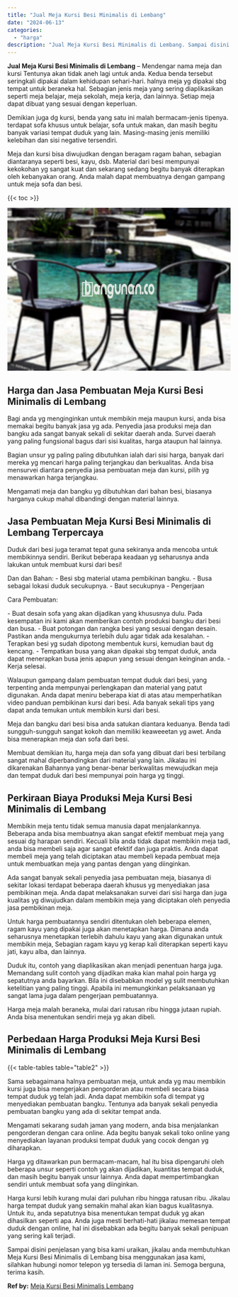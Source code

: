 ```yaml
---
title: "Jual Meja Kursi Besi Minimalis di Lembang"
date: "2024-06-13"
categories: 
  - "harga"
description: "Jual Meja Kursi Besi Minimalis di Lembang. Sampai disini penjelasan yang bisa kami uraikan, jikalau anda membutuhkan Meja Kursi Besi Minimalis di Lembang bis..."
---
```


**Jual Meja Kursi Besi Minimalis di Lembang** – Mendengar nama meja dan kursi Tentunya akan tidak aneh lagi untuk anda. Kedua benda tersebut seringkali dipakai dalam kehidupan sehari-hari. halnya meja yg dipakai sbg tempat untuk beraneka hal. Sebagian jenis meja yang sering diaplikasikan seperti meja belajar, meja sekolah, meja kerja, dan lainnya. Setiap meja dapat dibuat yang sesuai dengan keperluan.

Demikian juga dg kursi, benda yang satu ini malah bermacam-jenis tipenya. terdapat sofa khusus untuk belajar, sofa untuk makan, dan masih begitu banyak variasi tempat duduk yang lain. Masing-masing jenis memiliki kelebihan dan sisi negative tersendiri.

Meja dan kursi bisa diwujudkan dengan beragam ragam bahan, sebagian diantaranya seperti besi, kayu, dsb. Material dari besi mempunyai kekokohan yg sangat kuat dan sekarang sedang begitu banyak diterapkan oleh kebanyakan orang. Anda malah dapat membuatnya dengan gampang untuk meja sofa dan besi.

{{< toc >}}

![Jual Meja Kursi Besi Minimalis di Lembang](/images/jual-meja-besi-murah21.png)

## Harga dan Jasa Pembuatan Meja Kursi Besi Minimalis di Lembang

Bagi anda yg menginginkan untuk membikin meja maupun kursi, anda bisa memakai begitu banyak jasa yg ada. Penyedia jasa produksi meja dan bangku ada sangat banyak sekali di sekitar daerah anda. Survei daerah yang paling fungsional bagus dari sisi kualitas, harga ataupun hal lainnya.

Bagian unsur yg paling paling dibutuhkan ialah dari sisi harga, banyak dari mereka yg mencari harga paling terjangkau dan berkualitas. Anda bisa mensurvei diantara penyedia jasa pembuatan meja dan kursi, pilih yg menawarkan harga terjangkau.

Mengamati meja dan bangku yg dibutuhkan dari bahan besi, biasanya harganya cukup mahal dibandingi dengan material lainnya.

## Jasa Pembuatan Meja Kursi Besi Minimalis di Lembang Terpercaya

Duduk dari besi juga teramat tepat guna sekiranya anda mencoba untuk membikinnya sendiri. Berikut beberapa keadaan yg seharusnya anda lakukan untuk membuat kursi dari besi!

Dan dan Bahan: - Besi sbg material utama pembikinan bangku. - Busa sebagai lokasi duduk secukupnya. - Baut secukupnya - Pengerjaan

Cara Pembuatan:

\- Buat desain sofa yang akan dijadikan yang khususnya dulu. Pada kesempatan ini kami akan memberikan contoh produksi bangku dari besi dan busa. - Buat potongan dan rangka besi yang sesuai dengan desain. Pastikan anda mengukurnya terlebih dulu agar tidak ada kesalahan. - Terapkan besi yg sudah dipotong membentuk kursi, kemudian baut dg kencang. - Tempatkan busa yang akan dipakai sbg tempat duduk, anda dapat menerapkan busa jenis apapun yang sesuai dengan keinginan anda. - Kerja selesai.

Walaupun gampang dalam pembuatan tempat duduk dari besi, yang terpenting anda mempunyai perlengkapan dan material yang patut digunakan. Anda dapat meniru beberapa kiat di atas atau memperhatikan video panduan pembikinan kursi dari besi. Ada banyak sekali tips yang dapat anda temukan untuk membikin kursi dari besi.

Meja dan bangku dari besi bisa anda satukan diantara keduanya. Benda tadi sungguh-sungguh sangat kokoh dan memiliki keaweeetan yg awet. Anda bisa menerapkan meja dan sofa dari besi.

Membuat demikian itu, harga meja dan sofa yang dibuat dari besi terbilang sangat mahal diperbandingkan dari material yang lain. Jikalau ini dikarenakan Bahannya yang benar-benar berkwalitas mewujudkan meja dan tempat duduk dari besi mempunyai poin harga yg tinggi.

## Perkiraan Biaya Produksi Meja Kursi Besi Minimalis di Lembang

Membikin meja tentu tidak semua manusia dapat menjalankannya. Beberapa anda bisa membuatnya akan sangat efektif membuat meja yang sesuai dg harapan sendiri. Kecuali bila anda tidak dapat membikin meja tadi, anda bisa membeli saja agar sangat efektif dan juga praktis. Anda dapat membeli meja yang telah diciptakan atau membeli kepada pembuat meja untuk membuatkan meja yang pantas dengan yang diinginkan.

Ada sangat banyak sekali penyedia jasa pembuatan meja, biasanya di sekitar lokasi terdapat beberapa daerah khusus yg menyediakan jasa pembikinan meja. Anda dapat melaksanakan survei dari sisi harga dan juga kualitas yg diwujudkan dalam membikin meja yang diciptakan oleh penyedia jasa pembikinan meja.

Untuk harga pembuatannya sendiri ditentukan oleh beberapa elemen, ragam kayu yang dipakai juga akan menetapkan harga. Dimana anda seharusnya menetapkan terlebih dahulu kayu yang akan digunakan untuk membikin meja, Sebagian ragam kayu yg kerap kali diterapkan seperti kayu jati, kayu alba, dan lainnya.

Duduk itu, contoh yang diaplikasikan akan menjadi penentuan harga juga. Memandang sulit contoh yang dijadikan maka kian mahal poin harga yg sepatutnya anda bayarkan. Bila ini disebabkan model yg sulit membutuhkan ketelitian yang paling tinggi. Apabila ini memungkinkan pelaksanaan yg sangat lama juga dalam pengerjaan pembuatannya.

Harga meja malah beraneka, mulai dari ratusan ribu hingga jutaan rupiah. Anda bisa menentukan sendiri meja yg akan dibeli.

## Perbedaan Harga Produksi Meja Kursi Besi Minimalis di Lembang

{{< table-tables table="table2" >}}

Sama sebagaimana halnya pembuatan meja, untuk anda yg mau membikin kursi juga bisa mengerjakan pengorderan atau membeli secara biasa tempat duduk yg telah jadi. Anda dapat membikin sofa di tempat yg menyediakan pembuatan bangku. Tentunya ada banyak sekali penyedia pembuatan bangku yang ada di sekitar tempat anda.

Mengamati sekarang sudah jaman yang modern, anda bisa menjalankan pengorderan dengan cara online. Ada begitu banyak sekali toko online yang menyediakan layanan produksi tempat duduk yang cocok dengan yg diharapkan.

Harga yg ditawarkan pun bermacam-macam, hal itu bisa dipengaruhi oleh beberapa unsur seperti contoh yg akan dijadikan, kuantitas tempat duduk, dan masih begitu banyak unsur lainnya. Anda dapat mempertimbangkan sendiri untuk membuat sofa yang diinginkan.

Harga kursi lebih kurang mulai dari puluhan ribu hingga ratusan ribu. Jikalau harga tempat duduk yang semakin mahal akan kian bagus kualitasnya. Untuk itu, anda sepatutnya bisa menentukan tempat duduk yg akan dihasilkan seperti apa. Anda juga mesti berhati-hati jikalau memesan tempat duduk dengan online, hal ini disebabkan ada begitu banyak sekali penipuan yang sering kali terjadi.

Sampai disini penjelasan yang bisa kami uraikan, jikalau anda membutuhkan Meja Kursi Besi Minimalis di Lembang bisa menggunakan jasa kami, silahkan hubungi nomor telepon yg tersedia di laman ini. Semoga berguna, terima kasih.

**Ref by:** [Meja Kursi Besi Minimalis Lembang](https://id.wikipedia.org/wiki/Meja)
